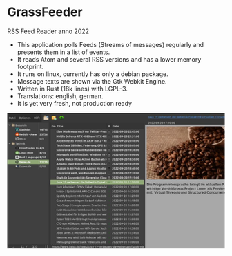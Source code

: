 # GrassFeeder

RSS Feed Reader anno 2022


* This application polls Feeds (Streams of messages) regularly and presents them in a list of events.
* It reads Atom and several RSS versions and has a lower memory footprint. 
* It runs on linux, currently has only a debian package.   
* Message texts are shown via the Gtk Webkit Engine.
* Written in Rust (18k lines) with  LGPL-3.
* Translations: english, german.
* It is yet very fresh, not production ready

![Version 0.0.5 dark](web/screenshot-v005-dark.jpg)

